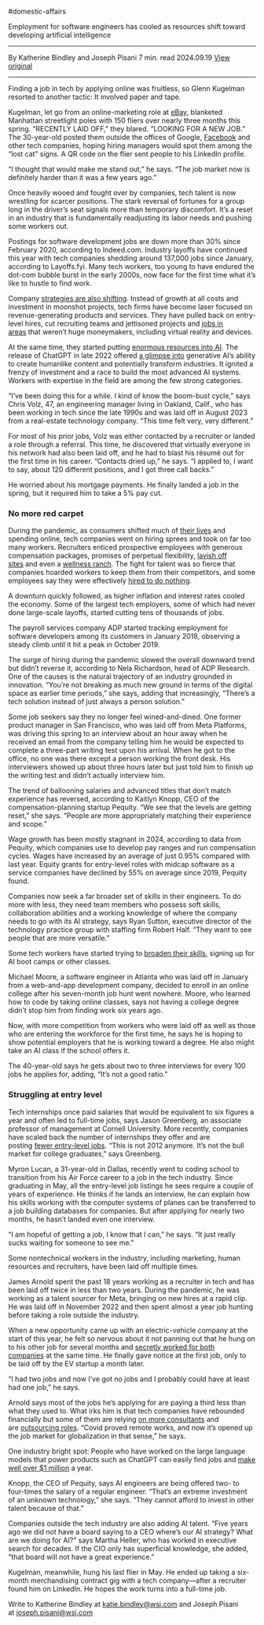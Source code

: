 #domestic-affairs 

Employment for software engineers has cooled as resources shift toward developing artificial intelligence

---

By Katherine Bindley and Joseph Pisani
7 min. read
2024.09.19
[View original](https://www.wsj.com/tech/tech-jobs-artificial-intelligence-cce22393?mod=e2fb)


---

Finding a job in tech by applying online was fruitless, so Glenn Kugelman resorted to another tactic: It involved paper and tape.

Kugelman, let go from an online-marketing role at [eBay](https://www.wsj.com/market-data/quotes/EBAY), blanketed Manhattan streetlight poles with 150 fliers over nearly three months this spring. “RECENTLY LAID OFF,” they blared. “LOOKING FOR A NEW JOB.” The 30-year-old posted them outside the offices of Google, [Facebook](https://www.wsj.com/market-data/quotes/META) and other tech companies, hoping hiring managers would spot them among the “lost cat” signs. A QR code on the flier sent people to his LinkedIn profile.

“I thought that would make me stand out,” he says. “The job market now is definitely harder than it was a few years ago.” 

Once heavily wooed and fought over by companies, tech talent is now wrestling for scarcer positions. The stark reversal of fortunes for a group long in the driver’s seat signals more than temporary discomfort. It’s a reset in an industry that is fundamentally readjusting its labor needs and pushing some workers out.

Postings for software development jobs are down more than 30% since February 2020, according to Indeed.com. Industry layoffs have continued this year with tech companies shedding around 137,000 jobs since January, according to Layoffs.fyi. Many tech workers, too young to have endured the dot-com bubble burst in the early 2000s, now face for the first time what it’s like to hustle to find work. 

Company [strategies are also shifting](https://www.wsj.com/tech/techs-new-normal-microcuts-over-growth-at-all-costs-b80bb18b?mod=article_inline). Instead of growth at all costs and investment in moonshot projects, tech firms have become laser focused on revenue-generating products and services. They have pulled back on entry-level hires, cut recruiting teams and jettisoned projects and [jobs in areas](https://www.wsj.com/articles/tech-industry-reversal-intensifies-with-new-rounds-of-layoffs-11673134201?mod=article_inline&mod=article_inline) that weren’t huge moneymakers, including virtual reality and devices. 

At the same time, they started putting [enormous resources into AI](https://www.wsj.com/finance/stocks/breaking-down-the-tech-giants-ai-spending-surge-e282ca24?mod=article_inline). The release of ChatGPT in late 2022 offered [a glimpse into](https://www.wsj.com/articles/chatgpt-ai-chatbot-app-explained-11675865177?mod=article_inline&mod=article_inline) generative AI’s ability to create humanlike content and potentially transform industries. It ignited a frenzy of investment and a race to build the most advanced AI systems. Workers with expertise in the field are among the few strong categories. 

“I’ve been doing this for a while. I kind of know the boom-bust cycle,” says Chris Volz, 47, an engineering manager living in Oakland, Calif., who has been working in tech since the late 1990s and was laid off in August 2023 from a real-estate technology company. “This time felt very, very different.” 

For most of his prior jobs, Volz was either contacted by a recruiter or landed a role through a referral. This time, he discovered that virtually everyone in his network had also been laid off, and he had to blast his résumé out for the first time in his career. “Contacts dried up,” he says. “I applied to, I want to say, about 120 different positions, and I got three call backs.”

He worried about his mortgage payments. He finally landed a job in the spring, but it required him to take a 5% pay cut.

### No more red carpet

During the pandemic, as consumers shifted much of [their lives](https://www.wsj.com/articles/amazon-sales-surge-amid-pandemic-driven-online-shopping-11604003107?mod=article_inline) and spending online, tech companies went on hiring sprees and took on far too many workers. Recruiters enticed prospective employees with generous compensation packages, promises of perpetual flexibility, [lavish off sites](https://www.wsj.com/articles/tech-startups-ditch-the-office-for-far-flung-bonding-trips-11623854510?mod=article_inline) and even a [wellness ranch](https://www.wsj.com/articles/forget-the-officesalesforce-is-making-a-wellness-retreat-for-workers-11644510615?mod=article_inline). The fight for talent was so fierce that companies hoarded workers to keep them from their competitors, and some employees say they were effectively [hired to do nothing](https://www.wsj.com/articles/these-tech-workers-say-they-were-hired-to-do-nothing-762ff158?mod=article_inline).

A downturn quickly followed, as higher inflation and interest rates cooled the economy. Some of the largest tech employers, some of which had never done large-scale layoffs, started cutting tens of thousands of jobs. 

The payroll services company ADP started tracking employment for software developers among its customers in January 2018, observing a steady climb until it hit a peak in October 2019. 

The surge of hiring during the pandemic slowed the overall downward trend but didn’t reverse it, according to Nela Richardson, head of ADP Research. One of the causes is the natural trajectory of an industry grounded in innovation. “You’re not breaking as much new ground in terms of the digital space as earlier time periods,” she says, adding that increasingly, “There’s a tech solution instead of just always a person solution.” 

Some job seekers say they no longer feel wined-and-dined. One former product manager in San Francisco, who was laid off from Meta Platforms, was driving this spring to an interview about an hour away when he received an email from the company telling him he would be expected to complete a three-part writing test upon his arrival. When he got to the office, no one was there except a person working the front desk. His interviewers showed up about three hours later but just told him to finish up the writing test and didn’t actually interview him. 

The trend of ballooning salaries and advanced titles that don’t match experience has reversed, according to Kaitlyn Knopp, CEO of the compensation-planning startup Pequity. “We see that the levels are getting reset,” she says. “People are more appropriately matching their experience and scope.”

Wage growth has been mostly stagnant in 2024, according to data from Pequity, which companies use to develop pay ranges and run compensation cycles. Wages have increased by an average of just 0.95% compared with last year. Equity grants for entry-level roles with midcap software as a service companies have declined by 55% on average since 2019, Pequity found.

Companies now seek a far broader set of skills in their engineers. To do more with less, they need team members who possess soft skills, collaboration abilities and a working knowledge of where the company needs to go with its AI strategy, says Ryan Sutton, executive director of the technology practice group with staffing firm Robert Half. “They want to see people that are more versatile.”

Some tech workers have started trying to [broaden their skills](https://www.wsj.com/tech/ai/ai-skills-tech-workers-job-market-1d58b2dd?mod=article_inline), signing up for AI boot camps or other classes. 

Michael Moore, a software engineer in Atlanta who was laid off in January from a web-and-app development company, decided to enroll in an online college after his seven-month job hunt went nowhere. Moore, who learned how to code by taking online classes, says not having a college degree didn’t stop him from finding work six years ago. 

Now, with more competition from workers who were laid off as well as those who are entering the workforce for the first time, he says he is hoping to show potential employers that he is working toward a degree. He also might take an AI class if the school offers it. 

The 40-year-old says he gets about two to three interviews for every 100 jobs he applies for, adding, “It’s not a good ratio.”

### Struggling at entry level

Tech internships once paid salaries that would be equivalent to six figures a year and often led to full-time jobs, says Jason Greenberg, an associate professor of management at Cornell University. More recently, companies have scaled back the number of internships they offer and are posting [fewer entry-level jobs](https://www.wsj.com/lifestyle/careers/computer-science-majors-job-market-7ad443bf?mod=article_inline). “This is not 2012 anymore. It’s not the bull market for college graduates,” says Greenberg.

Myron Lucan, a 31-year-old in Dallas, recently went to coding school to transition from his Air Force career to a job in the tech industry. Since graduating in May, all the entry-level job listings he sees require a couple of years of experience. He thinks if he lands an interview, he can explain how his skills working with the computer systems of planes can be transferred to a job building databases for companies. But after applying for nearly two months, he hasn’t landed even one interview. 

“I am hopeful of getting a job, I know that I can,” he says. “It just really sucks waiting for someone to see me.” 

Some nontechnical workers in the industry, including marketing, human resources and recruiters, have been laid off multiple times.

James Arnold spent the past 18 years working as a recruiter in tech and has been laid off twice in less than two years. During the pandemic, he was working as a talent sourcer for Meta, bringing on new hires at a rapid clip. He was laid off in November 2022 and then spent almost a year job hunting before taking a role outside the industry. 

When a new opportunity came up with an electric-vehicle company at the start of this year, he felt so nervous about it not panning out that he hung on to his other job for several months and [secretly worked for both companies](https://www.wsj.com/articles/these-people-who-work-from-home-have-a-secret-they-have-two-jobs-11628866529?mod=article_inline) at the same time. He finally gave notice at the first job, only to be laid off by the EV startup a month later.  

“I had two jobs and now I’ve got no jobs and I probably could have at least had one job,” he says.

Arnold says most of the jobs he’s applying for are paying a third less than what they used to. What irks him is that tech companies have rebounded financially but some of them are relying [on more consultants](https://www.wsj.com/articles/consultants-emerge-as-early-winners-in-generative-ai-boom-8df71d38?mod=article_inline) and are [outsourcing roles](https://www.wsj.com/articles/next-wave-of-remote-work-is-about-outsourcing-jobs-overseas-54af39ba?mod=article_inline). “Covid proved remote works, and now it’s opened up the job market for globalization in that sense,” he says. 

One industry bright spot: People who have worked on the large language models that power products such as ChatGPT can easily find jobs and [make well over $1 million](https://www.wsj.com/tech/ai/the-fight-for-ai-talent-pay-million-dollar-packages-and-buy-whole-teams-c370de2b?mod=article_inline) a year. 

Knopp, the CEO of Pequity, says AI engineers are being offered two- to four-times the salary of a regular engineer. “That’s an extreme investment of an unknown technology,” she says. “They cannot afford to invest in other talent because of that.”

Companies outside the tech industry are also adding AI talent. “Five years ago we did not have a board saying to a CEO where’s our AI strategy? What are we doing for AI?” says Martha Heller, who has worked in executive search for decades. If the CIO only has superficial knowledge, she added, “that board will not have a great experience.” 

Kugelman, meanwhile, hung his last flier in May. He ended up taking a six-month merchandising contract gig with a tech company—after a recruiter found him on LinkedIn. He hopes the work turns into a full-time job.

Write to Katherine Bindley at [katie.bindley@wsj.com](mailto:katie.bindley@wsj.com) and Joseph Pisani at [joseph.pisani@wsj.com](mailto:joseph.pisani@wsj.com)

